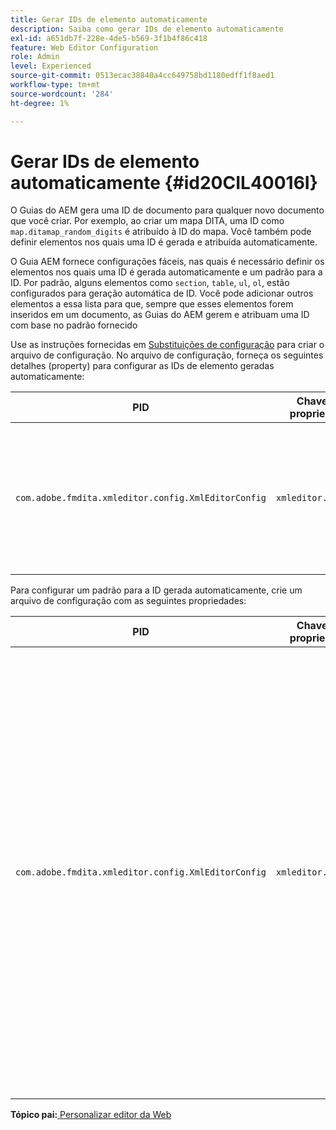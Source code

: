 ```yaml
---
title: Gerar IDs de elemento automaticamente
description: Saiba como gerar IDs de elemento automaticamente
exl-id: a651db7f-228e-4de5-b569-3f1b4f86c418
feature: Web Editor Configuration
role: Admin
level: Experienced
source-git-commit: 0513ecac38840a4cc649758bd1180edff1f8aed1
workflow-type: tm+mt
source-wordcount: '284'
ht-degree: 1%

---
```


# Gerar IDs de elemento automaticamente {#id20CIL40016I}

O Guias do AEM gera uma ID de documento para qualquer novo documento que você criar. Por exemplo, ao criar um mapa DITA, uma ID como `map.ditamap_random_digits` é atribuído à ID do mapa. Você também pode definir elementos nos quais uma ID é gerada e atribuída automaticamente.

O Guia AEM fornece configurações fáceis, nas quais é necessário definir os elementos nos quais uma ID é gerada automaticamente e um padrão para a ID. Por padrão, alguns elementos como `section`, `table`, `ul`, `ol`, estão configurados para geração automática de ID. Você pode adicionar outros elementos a essa lista para que, sempre que esses elementos forem inseridos em um documento, as Guias do AEM gerem e atribuam uma ID com base no padrão fornecido

Use as instruções fornecidas em [Substituições de configuração](download-install-additional-config-override.md#) para criar o arquivo de configuração. No arquivo de configuração, forneça os seguintes detalhes \(property\) para configurar as IDs de elemento geradas automaticamente:

| PID | Chave de propriedade | Valor da propriedade |
|---|------------|--------------|
| `com.adobe.fmdita.xmleditor.config.XmlEditorConfig` | `xmleditor.classes` | Especifique uma lista de elementos separada por vírgulas. <br> **Valor padrão**: `"topic, section, table, simpletable, fig, image, ul, ol"` |

Para configurar um padrão para a ID gerada automaticamente, crie um arquivo de configuração com as seguintes propriedades:

| PID | Chave de propriedade | Valor da propriedade |
|---|------------|--------------|
| `com.adobe.fmdita.xmleditor.config.XmlEditorConfig` | `xmleditor.pattern` | O valor padrão desse campo é definido como `${elementName}_${id}`. A variável `${elementName}` é substituído pelo nome do elemento. A variável `${id}` gera um número sequencial para o elemento. Por exemplo, se você atribuir o elemento de parágrafo para ter IDs geradas automaticamente, o primeiro parágrafo do tópico ou documento terá uma ID como p\_1, o próximo parágrafo terá p\_2 e assim por diante. No entanto, em um documento diferente, o processo de geração de ID é reiniciado. Isso significa que em um documento diferente, IDs como p\_1 e p\_2 podem ser atribuídas a elementos de parágrafo. **Valor padrão**: ``${elementName}_${id}`` |

**Tópico pai:**[ Personalizar editor da Web](conf-web-editor.md)
